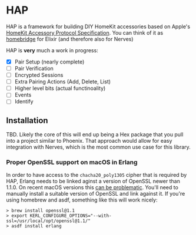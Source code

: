 # HAP

HAP is a framework for building DIY HomeKit accessories based on Apple's [HomeKit Accessory Protocol Specification](https://developer.apple.com/homekit/). 
You can think of it as [homebridge](https://www.github.com/nfarina/homebridge) for Elixir (and therefore also for
Nerves)

HAP is **very** much a work in progress:

* [x] Pair Setup (nearly complete)
* [ ] Pair Verification
* [ ] Encrypted Sessions
* [ ] Extra Pairing Actions (Add, Delete, List)
* [ ] Higher level bits (actual functinoality)
* [ ] Events
* [ ] Identify

## Installation

TBD. Likely the core of this will end up being a Hex package that you pull into
a project similar to Phoenix. That approach would allow for easy integration with
Nerves, which is the most common use case for this library.

### Proper OpenSSL support on macOS in Erlang

In order to have access to the `chacha20_poly1305` cipher that is required by HAP, 
Erlang needs to be linked aginst a version of OpenSSL newer than 1.1.0. On recent
macOS versions this [can be problematic](https://github.com/asdf-vm/asdf-erlang#dealing-with-openssl-issues-on-macos).
You'll need to manually install a suitable version of OpenSSL and link against it. 
If you're using homebrew and asdf, something like this will work nicely:

```
> brew install openssl@1.1
> export KERL_CONFIGURE_OPTIONS="--with-ssl=/usr/local/opt/openssl@1.1/"
> asdf install erlang
```

